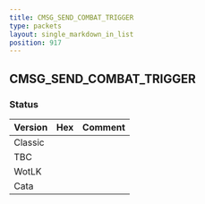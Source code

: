 ```yaml
---
title: CMSG_SEND_COMBAT_TRIGGER
type: packets
layout: single_markdown_in_list
position: 917
---
```


## CMSG_SEND_COMBAT_TRIGGER

### Status

Version | Hex | Comment
---------- | ---------- | ---------- 
Classic |  |  
TBC |  |  
WotLK |  |  
Cata |  |  
